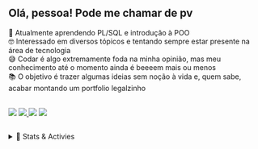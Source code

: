 ## Olá, pessoa! Pode me chamar de pv  <br>

 🧠 Atualmente aprendendo PL/SQL e introdução à POO <br>
 🤓 Interessado em diversos tópicos e tentando sempre estar presente na área de tecnologia <br>
 😅 Codar é algo extremamente foda na minha opinião, mas meu conhecimento até o momento ainda é beeeem mais ou menos <br>
 📚 O objetivo é trazer algumas ideias sem noção à vida e, quem sabe, acabar montando um portfolio legalzinho <br>

  <div>
 <br>
  <a href="https://instagram.com/pvzera_" target="_blank"><img src="https://img.shields.io/badge/-Instagram-%23E4405F?style=flat&logo=instagram&logoColor=white" target="_blank"></a>
  <a href="https://twitter.com/pvzera_" target="_blank"><img src="https://img.shields.io/twitter/follow/pvzera_?color=%231DA1F2&logo=Twitter&style=flat" target="_blank"> </a>
  <a href="https://discordapp.com/channels/@me/pv#3129/" target="_blank"><img src="https://img.shields.io/badge/Discord-7289DA?style=flat&logo=discord&logoColor=white" target="_blank"></a> 
  <a href="https://linkedin.com/in/araujovitorpaulo" target="_blank"><img src="https://img.shields.io/badge/-LinkedIn-%230077B5?style=flat&logo=linkedin&logoColor=white" target="_blank"></a> 
 <!--<a href="https://www.buymeacoffee.com/pvzera" target="_blank"><img src="https://img.shields.io/badge/buy%20me%20a%20coffee-%23FFDD00?style=flat" target="_blank"></a> -->
 
 <br>
 </div>
 
 ## 
 
<details>
 <summary> 👀 Stats & Activies </summary>
 <div>
  <img align="left" alt="araujovitorpaulo's Github Stats" src="https://github-readme-stats-lemon-iota.vercel.app/api?username=araujovitorpaulo&hide=prs&count_private=true&show_icons=true&theme=tokyonight" />

  <h3>:zap: Recent Activity</h3>

 <!--START_SECTION:activity-->

 <!--END_SECTION:activity-->

  </div>
</details>
